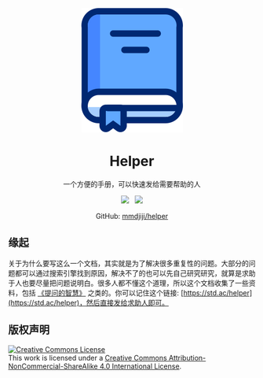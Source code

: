 <div align="center">

<img src="docs/assets/favicon.png" />

<h1>Helper</h1>

一个方便的手册，可以快速发给需要帮助的人

<a href="https://std.ac/helper"><img src="https://shields.io/badge/Read-Now-blue?style=for-the-badge&color=blue" /></a> &nbsp; 
<a href="http://creativecommons.org/licenses/by-nc-sa/4.0/"><img src="https://shields.io/badge/License-BY--NC--SA--4.0-white?style=for-the-badge&color=green"></a>

GitHub: <a href="https://github.com/mmdjiji/helper">mmdjiji/helper</a>

</div>

## 缘起
关于为什么要写这么一个文档，其实就是为了解决很多重复性的问题。大部分的问题都可以通过搜索引擎找到原因，解决不了的也可以先自己研究研究，就算是求助于人也要尽量把问题说明白。很多人都不懂这个道理，所以这个文档收集了一些资料，包括 [《提问的智慧》](https://github.com/ryanhanwu/How-To-Ask-Questions-The-Smart-Way) 之类的。你可以记住这个链接: [https://std.ac/helper](https://std.ac/helper)，然后直接发给求助人即可。


## 版权声明
<a rel="license" href="http://creativecommons.org/licenses/by-nc-sa/4.0/"><img alt="Creative Commons License" style="border-width:0" src="https://i.creativecommons.org/l/by-nc-sa/4.0/88x31.png" /></a><br />This work is licensed under a <a rel="license" href="http://creativecommons.org/licenses/by-nc-sa/4.0/">Creative Commons Attribution-NonCommercial-ShareAlike 4.0 International License</a>.
